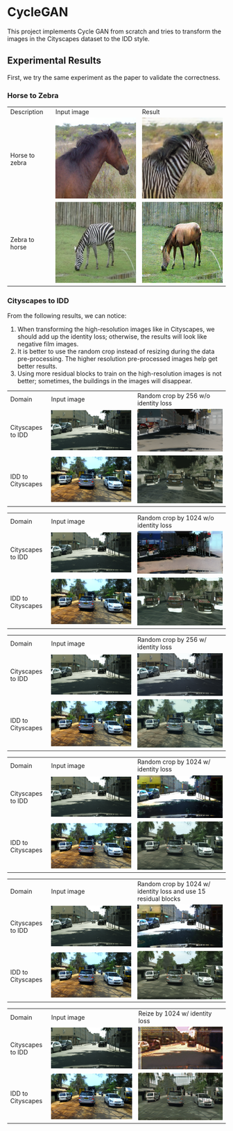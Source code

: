 # CycleGAN

This project implements Cycle GAN from scratch and tries to transform the images in the Cityscapes dataset to the IDD style.

## Experimental Results

First, we try the same experiment as the paper to validate the correctness.

### Horse to Zebra


<table>
  <tr>
    <td>Description</td>
    <td>Input image</td>
    <td>Result</td>
  </tr>
  <tr>
    <td>Horse to zebra</td>
    <td><img src="./results/horse2zebra/horse.png"></td>
    <td><img src="./results/horse2zebra/horse2zebra.png"></td>
  </tr>
  <tr>
    <td>Zebra to horse</td>
    <td><img src="./results/horse2zebra/zebra.png"></td>
    <td><img src="./results/horse2zebra/zebra2horse.png"></td>
  </tr>
</table>

### Cityscapes to IDD

From the following results, we can notice:
1. When transforming the high-resolution images like in Cityscapes, we should add up the identity loss; otherwise, the results will look like negative film images.
2. It is better to use the random crop instead of resizing during the data pre-processing. The higher resolution pre-processed images help get better results.
3. Using more residual blocks to train on the high-resolution images is not better; sometimes, the buildings in the images will disappear.

<table>
  <tr>
    <td>Domain</td>
    <td>Input image</td>
    <td>Random crop by 256 w/o identity loss</td>
  </tr>
  <tr>
    <td>Cityscapes to IDD</td>
    <td><img src="./results/German2India/A2B/input.png"></td>
    <td><img src="./results/German2India/A2B/Crop256.png"></td>
  </tr>
  <tr>
    <td>IDD to Cityscapes</td>
    <td><img src="./results/German2India/B2A/original.png"></td>
    <td><img src="./results/German2India/B2A/Crop256.png"></td>
  </tr>
</table>

<table>
  <tr>
    <td>Domain</td>
    <td>Input image</td>
    <td>Random crop by 1024 w/o identity loss</td>
  </tr>
  <tr>
    <td>Cityscapes to IDD</td>
    <td><img src="./results/German2India/A2B/input.png"></td>
    <td><img src="./results/German2India/A2B/Crop1024.png"></td>
  </tr>
  <tr>
    <td>IDD to Cityscapes</td>
    <td><img src="./results/German2India/B2A/original.png"></td>
    <td><img src="./results/German2India/B2A/Crop1024.png"></td>
  </tr>
</table>

<table>
  <tr>
    <td>Domain</td>
    <td>Input image</td>
    <td>Random crop by 256 w/ identity loss</td>
  </tr>
  <tr>
    <td>Cityscapes to IDD</td>
    <td><img src="./results/German2India/A2B/input.png"></td>
    <td><img src="./results/German2India/A2B/withIdentity_Crop256.png"></td>
  </tr>
  <tr>
    <td>IDD to Cityscapes</td>
    <td><img src="./results/German2India/B2A/original.png"></td>
    <td><img src="./results/German2India/B2A/withIdentity_Crop256.png"></td>
  </tr>
</table>

<table>
  <tr>
    <td>Domain</td>
    <td>Input image</td>
    <td>Random crop by 1024 w/ identity loss</td>
  </tr>
  <tr>
    <td>Cityscapes to IDD</td>
    <td><img src="./results/German2India/A2B/input.png"></td>
    <td><img src="./results/German2India/A2B/withIdentity-crop1024.png"></td>
  </tr>
  <tr>
    <td>IDD to Cityscapes</td>
    <td><img src="./results/German2India/B2A/original.png"></td>
    <td><img src="./results/German2India/B2A/withIdentity_Crop1024.png"></td>
  </tr>
</table>

<table>
  <tr>
    <td>Domain</td>
    <td>Input image</td>
    <td>Random crop by 1024 w/ identity loss and use 15 residual blocks</td>
  </tr>
  <tr>
    <td>Cityscapes to IDD</td>
    <td><img src="./results/German2India/A2B/input.png"></td>
    <td><img src="./results/German2India/A2B/ResidualBlock15_withIdentity_Crop1024.png"></td>
  </tr>
  <tr>
    <td>IDD to Cityscapes</td>
    <td><img src="./results/German2India/B2A/original.png"></td>
    <td><img src="./results/German2India/B2A/Residual15_withIdentity_Crop1024.png"></td>
  </tr>
</table>

<table>
  <tr>
    <td>Domain</td>
    <td>Input image</td>
    <td>Reize by 1024 w/ identity loss</td>
  </tr>
  <tr>
    <td>Cityscapes to IDD</td>
    <td><img src="./results/German2India/A2B/input.png"></td>
    <td><img src="./results/German2India/A2B/withIdentity_Resize1024.png"></td>
  </tr>
  <tr>
    <td>IDD to Cityscapes</td>
    <td><img src="./results/German2India/B2A/original.png"></td>
    <td><img src="./results/German2India/B2A/withIdentity_Resize1024.png"></td>
  </tr>
</table>
